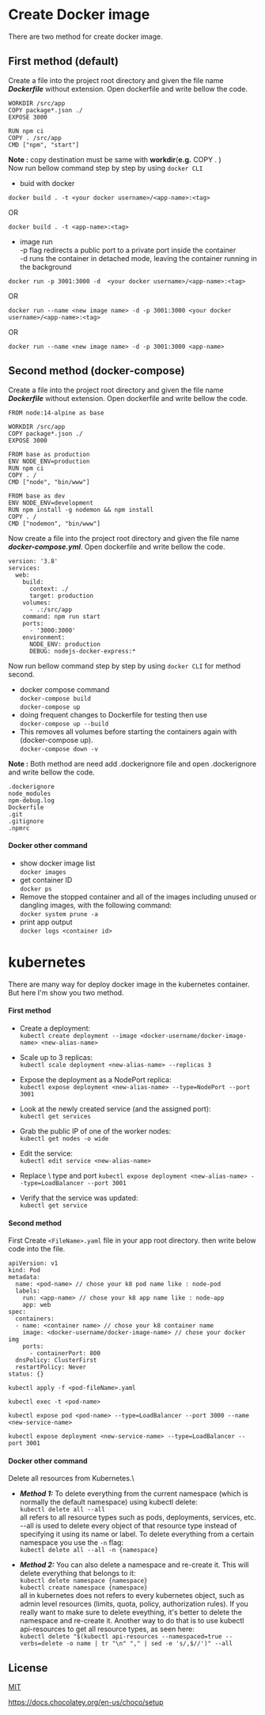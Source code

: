# Create Docker image

There are two method for create docker image.

## First method (default)

Create a file into the project root directory and given the file name **_Dockerfile_** without extension. Open dockerfile and write bellow the code.

```doc
WORKDIR /src/app
COPY package*.json ./
EXPOSE 3000

RUN npm ci
COPY . /src/app
CMD ["npm", "start"]
```

**Note :** copy destination must be same with **workdir**(**e.g.** COPY . <WORKDIR>)\
Now run bellow command step by step by using `docker CLI`

- buid with docker

```doc
docker build . -t <your docker username>/<app-name>:<tag>
```

OR

```doc
docker build . -t <app-name>:<tag>
```

- image run\
  -p flag redirects a public port to a private port inside the container\
  -d runs the container in detached mode, leaving the container running in the background

```doc
docker run -p 3001:3000 -d  <your docker username>/<app-name>:<tag>
```

OR

```doc
docker run --name <new image name> -d -p 3001:3000 <your docker username>/<app-name>:<tag>
```

OR

```doc
docker run --name <new image name> -d -p 3001:3000 <app-name>
```

## Second method (docker-compose)

Create a file into the project root directory and given the file name **_Dockerfile_** without extension. Open dockerfile and write bellow the code.

```doc
FROM node:14-alpine as base

WORKDIR /src/app
COPY package*.json ./
EXPOSE 3000

FROM base as production
ENV NODE_ENV=production
RUN npm ci
COPY . /
CMD ["node", "bin/www"]

FROM base as dev
ENV NODE_ENV=development
RUN npm install -g nodemon && npm install
COPY . /
CMD ["nodemon", "bin/www"]
```

Now create a file into the project root directory and given the file name **_docker-compose.yml_**. Open dockerfile and write bellow the code.

```doc
version: '3.8'
services:
  web:
    build:
      context: ./
      target: production
    volumes:
      - .:/src/app
    command: npm run start
    ports:
      - '3000:3000'
    environment:
      NODE_ENV: production
      DEBUG: nodejs-docker-express:*
```

Now run bellow command step by step by using `docker CLI` for method second.

- docker compose command\
  `docker-compose build`\
  `docker-compose up`
- doing frequent changes to Dockerfile for testing then use\
  `docker-compose up --build`
- This removes all volumes before starting the containers again with (docker-compose up).\
  `docker-compose down -v`

**Note :** Both method are need add .dockerignore file and open .dockerignore and write bellow the code.

```doc
.dockerignore
node_modules
npm-debug.log
Dockerfile
.git
.gitignore
.npmrc
```

#### Docker other command

- show docker image list\
  `docker images`
- get container ID\
  `docker ps`
- Remove the stopped container and all of the images including unused or dangling images, with the following command:\
  `docker system prune -a`
- print app output\
  `docker logs <container id>`

# kubernetes

There are many way for deploy docker image in the kubernetes container. But here I'm show you two method.

#### First method

- Create a deployment:\
  `kubectl create deployment --image <docker-username/docker-image-name> <new-alias-name>`

- Scale up to 3 replicas: \
  `kubectl scale deployment <new-alias-name> --replicas 3`

- Expose the deployment as a NodePort replica:\
  `kubectl expose deployment <new-alias-name> --type=NodePort --port 3001`

- Look at the newly created service (and the assigned port):\
  `kubectl get services`

- Grab the public IP of one of the worker nodes: \
  `kubectl get nodes -o wide`

- Edit the service:\
  `kubectl edit service <new-alias-name>`

- Replace \ type and port `kubectl expose deployment <new-alias-name> --type=LoadBalancer --port 3001`

- Verify that the service was updated:\
  `kubectl get service`

#### Second method

First Create `<FileName>.yaml` file in your app root directory. then write below code into the file.

```doc
apiVersion: v1
kind: Pod
metadata:
  name: <pod-name> // chose your k8 pod name like : node-pod
  labels:
    run: <app-name> // chose your k8 app name like : node-app
    app: web
spec:
  containers:
  - name: <container name> // chose your k8 container name
    image: <docker-username/docker-image-name> // chose your docker img
    ports:
      - containerPort: 800
  dnsPolicy: ClusterFirst
  restartPolicy: Never
status: {}
```

```doc
kubectl apply -f <pod-fileName>.yaml
```

```doc
kubectl exec -t <pod-name>
```

```doc
kubectl expose pod <pod-name> --type=LoadBalancer --port 3000 --name <new-service-name>
```

```doc
kubectl expose deployment <new-service-name> --type=LoadBalancer --port 3001
```

#### Docker other command

Delete all resources from Kubernetes.\

- **_Method 1:_** To delete everything from the current namespace (which is normally the default namespace) using kubectl delete:\
  `kubectl delete all --all`\
  all refers to all resource types such as pods, deployments, services, etc. --all is used to delete every object of that resource type instead of specifying it using its name or label. To delete everything from a certain namespace you use the `-n` flag:\
  `kubectl delete all --all -n {namespace}`

- **_Method 2:_** You can also delete a namespace and re-create it. This will delete everything that belongs to it:\
  `kubectl delete namespace {namespace}`\
  `kubectl create namespace {namespace}`\
  all in kubernetes does not refers to every kubernetes object, such as admin level resources (limits, quota, policy, authorization rules). If you really want to make sure to delete eveything, it's better to delete the namespace and re-create it. Another way to do that is to use kubectl api-resources to get all resource types, as seen here:\
  `kubectl delete "$(kubectl api-resources --namespaced=true --verbs=delete -o name | tr "\n" "," | sed -e 's/,$//')" --all`

## License

[MIT](https://choosealicense.com/licenses/mit/)

https://docs.chocolatey.org/en-us/choco/setup
